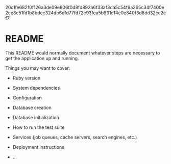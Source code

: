 20c1fe682f0f126a3de09e806f0d8fd892a6f33af3da5c54f9a265c34f7400e2ee8c51fd1b8bdec324db6dfd77fd72e93fea5b931e14e0e840f3d8dd32ce2cf7

# README

This README would normally document whatever steps are necessary to get the
application up and running.

Things you may want to cover:

- Ruby version

- System dependencies

- Configuration

- Database creation

- Database initialization

- How to run the test suite

- Services (job queues, cache servers, search engines, etc.)

- Deployment instructions

- ...
